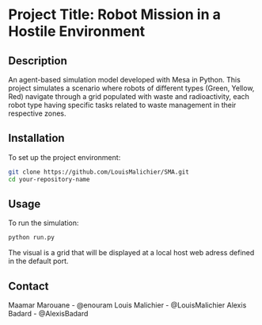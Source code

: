 # Project Title: Robot Mission in a Hostile Environment

## Description
An agent-based simulation model developed with Mesa in Python. This project simulates a scenario where robots of different types (Green, Yellow, Red) navigate through a grid populated with waste and radioactivity, each robot type having specific tasks related to waste management in their respective zones.

## Installation

To set up the project environment:

```bash
git clone https://github.com/LouisMalichier/SMA.git
cd your-repository-name
```

## Usage

To run the simulation:

```bash
python run.py
```
The visual is a grid that will be displayed at a local host web adress defined in the default port.

## Contact
Maamar Marouane - @enouram
Louis Malichier - @LouisMalichier
Alexis Badard - @AlexisBadard
